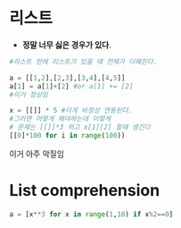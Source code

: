 # 리스트

- **정말 너무 싫은 경우가 있다**.

```python
#리스트 안에 리스트가 있을 때 전체가 더해진다.

a = [[1,2],[2,3],[3,4],[4,5]]
a[1] = a[1]+[2] #or a[1] += [2]
#이거 정상임

x = [[]] * 5 #이게 비정상 연동된다.
#그러면 어떻게 해야하는데 이렇게
# 문제는 [[]]*3 하고 x[1][2] 할때 생긴다
[[0]*100 for i in range(100))
```

이거 아주 악질임

# List comprehension
```python
a = [x**3 for x in range(1,10) if x%2==0]
```
